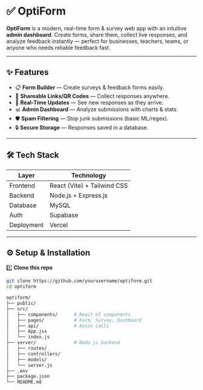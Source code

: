 # ✅ OptiForm

**OptiForm** is a modern, real-time form & survey web app with an intuitive **admin dashboard**. Create forms, share them, collect live responses, and analyze feedback instantly — perfect for businesses, teachers, teams, or anyone who needs reliable feedback fast.

---

## ✨ **Features**

- 📋 **Form Builder** — Create surveys & feedback forms easily.
- 🔗 **Shareable Links/QR Codes** — Collect responses anywhere.
- 🔄 **Real-Time Updates** — See new responses as they arrive.
- 📊 **Admin Dashboard** — Analyze submissions with charts & stats.
- 🛡️ **Spam Filtering** — Stop junk submissions (basic ML/regex).
- 🔒 **Secure Storage** — Responses saved in a database.

---

## 🛠️ **Tech Stack**

| Layer       | Technology                       |
|-------------|----------------------------------|
| Frontend    | React (Vite) + Tailwind CSS      |
| Backend     | Node.js + Express.js             |
| Database    | MySQL  |
| Auth        | Supabase  |
| Deployment  | Vercel  |

---

## ⚙️ **Setup & Installation**

1️⃣ **Clone this repo**
```bash
git clone https://github.com/yourusername/optiform.git
cd optiform

optiform/
├── public/
├── src/
│   ├── components/      # React UI components
│   ├── pages/           # Form, Survey, Dashboard
│   ├── api/             # Axios calls
│   ├── App.jsx
│   └── index.js
├── server/              # Node.js backend
│   ├── routes/
│   ├── controllers/
│   ├── models/
│   └── server.js
├── .env
├── package.json
└── README.md

